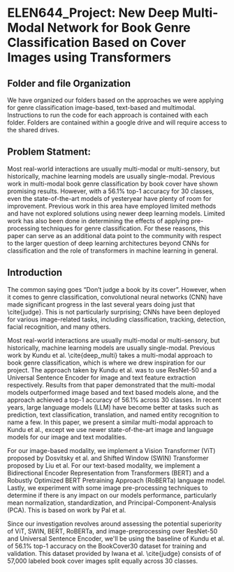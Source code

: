 # ELEN644_Project: New Deep Multi-Modal Network for Book Genre Classification Based on Cover Images using Transformers

## Folder and file Organization 
We have organized our folders based on the approaches we were applying for genre classification image-based, text-based and multimodal. Instructions to run the code for each approach is contained with each folder. Folders are contained within a google drive and will require access to the shared drives. 


## Problem Statment: 
Most real-world interactions are usually multi-modal or multi-sensory, but historically, machine learning models are usually single-modal. Previous work in multi-modal book genre classification by book cover have shown promising results. However, with a 56.1\% top-1 accuracy for 30 classes, even the state-of-the-art models of yesteryear have plenty of room for improvement. Previous work in this area have employed limited methods and have not explored solutions using newer deep learning models. Limited work has also been done in determining the effects of applying pre-processing techniques for genre classification. For these reasons, this paper can serve as an additional data point to the community with respect to the larger question of deep learning architectures beyond CNNs for classification and the role of transformers in machine learning in general.

## Introduction
The common saying goes “Don’t judge a book by its cover”. However, when it comes to genre classification, convolutional neural networks (CNN) have made significant progress in the last several years doing just that \cite{judge}. This is not particularly surprising; CNNs have been deployed for various image-related tasks, including classification, tracking, detection, facial recognition, and many others.

Most real-world interactions are usually multi-modal or multi-sensory, but historically, machine learning models are usually single-modal. Previous work by Kundu et al. \cite{deep_multi} takes a multi-modal approach to book genre classification, which is where we drew inspiration for our project. The approach taken by Kundu et al. was to use ResNet-50 and a Universal Sentence Encoder for image and text feature extraction respectively. Results from that paper demonstrated that the multi-modal models outperformed image based and text based models alone, and the approach achieved a top-1 accuracy of 56.1\% across 30 classes. In recent years, large language models (LLM) have become better at tasks such as prediction, text classification, translation, and named entity recognition to name a few. In this paper, we present a similar multi-modal approach to Kundu et al., except we use newer state-of-the-art image and language models for our image and text modalities.

For our image-based modality, we implement a Vision Transformer (ViT) proposed by Dosvitsky et al.  and Shifted Window (SWIN) Transformer proposed by Liu et al.  For our text-based modality, we implement a Bidirectional Encoder Representation from Transformers (BERT) and a Robustly Optimized BERT Pretraining Approach (RoBERTa) language model. Lastly, we experiment with some image pre-processing techniques to determine if there is any impact on our models performance, particularly mean normalization, standardization, and Principal-Component-Analysis (PCA). This is based on work by Pal et al.

Since our investigation revolves around assessing the potential superiority of ViT, SWIN, BERT, RoBERTa, and image-preprocessing over ResNet-50 and Universal Sentence Encoder, we'll be using the baseline of Kundu et al. of 56.1\% top-1 accuracy on the BookCover30 dataset for training and validation. This dataset provided by Iwana et al. \cite{judge} consists of of 57,000 labeled book cover images split equally across 30 classes.





